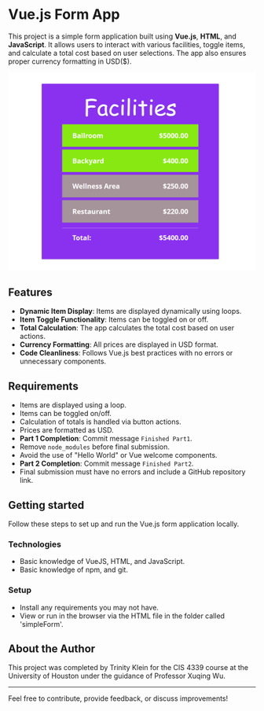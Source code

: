 # Vue.js Form App

This project is a simple form application built using **Vue.js**, **HTML**, and **JavaScript**. It allows users to interact with various facilities, toggle items, and calculate a total cost based on user selections. The app also ensures proper currency formatting in USD($).

![Screenshot](stock-1.png)

## Features
- **Dynamic Item Display**: Items are displayed dynamically using loops.
- **Item Toggle Functionality**: Items can be toggled on or off.
- **Total Calculation**: The app calculates the total cost based on user actions.
- **Currency Formatting**: All prices are displayed in USD format.
- **Code Cleanliness**: Follows Vue.js best practices with no errors or unnecessary components.

## Requirements
- Items are displayed using a loop.
- Items can be toggled on/off.
- Calculation of totals is handled via button actions.
- Prices are formatted as USD.
- **Part 1 Completion**: Commit message `Finished Part1`.
- Remove `node_modules` before final submission.
- Avoid the use of "Hello World" or Vue welcome components.
- **Part 2 Completion**: Commit message `Finished Part2`.
- Final submission must have no errors and include a GitHub repository link.

## Getting started
Follow these steps to set up and run the Vue.js form application locally.

### Technologies
- Basic knowledge of VueJS, HTML, and JavaScript.
- Basic knowledge of npm, and git.
### Setup
- Install any requirements you may not have.
- View or run in the browser via the HTML file in the folder called 'simpleForm'.

## About the Author
This project was completed by Trinity Klein for the CIS 4339 course at the University of Houston under the guidance of Professor Xuqing Wu. 

---

Feel free to contribute, provide feedback, or discuss improvements!
